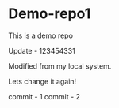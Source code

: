 # Demo-repo1
This is a demo repo

Update - 123454331 

Modified from my local system.

Lets change it again!

commit - 1
commit - 2
